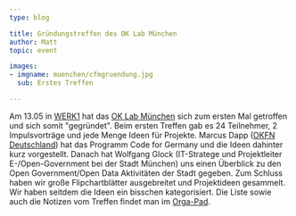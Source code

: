 ```yaml
---
type: blog

title: Gründungstreffen des OK Lab München
author: Matt
topic: event

images:
- imgname: muenchen/cfmgruendung.jpg
  sub: Erstes Treffen

---
```


Am 13.05 in [WERK1] hat das [OK Lab München][OKLAB] sich zum ersten Mal getroffen und sich somit "gegründet". Beim ersten Treffen gab es 24 Teilnehmer, 2 Impulsvorträge und jede Menge Ideen für Projekte. Marcus Dapp ([OKFN Deutschland][OKFNDE]) hat das Programm Code for Germany und die Ideen dahinter kurz vorgestellt. Danach hat Wolfgang Glock (IT-Stratege und Projektleiter E-/Open-Government bei der Stadt München) uns einen Überblick zu den Open Government/Open Data Aktivitäten der Stadt gegeben. Zum Schluss haben wir große Flipchartblätter ausgebreitet und Projektideen gesammelt. Wir haben seitdem die Ideen ein bisschen kategorisiert. Die Liste sowie auch die Notizen vom Treffen findet man im [Orga-Pad][ORGA].

[WERK1]: http://www.werk1muenchen.de/
[OKLAB]: http://codefor.de/muenchen/
[OKFNDE]: http://www.okfn.de/
[ORGA]: http://pad.okfn.org/p/oklab-muc
